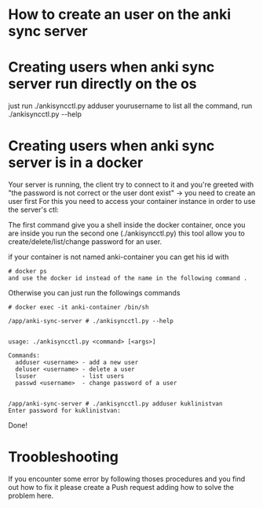 
How to create an user on the anki sync server
==============================================================

# Creating users when anki sync server run directly on the os
just run
    ./ankisyncctl.py adduser yourusername
to list all the command, run 
    ./ankisyncctl.py --help

# Creating users when anki sync server is in a docker
Your server is running, the client try to connect to it and you're greeted with  "the password is not correct or the user dont exist" -> you need to create an user first
For this you need to access your container instance in order to use the server's ctl:


The first command give you a shell inside the docker container, once you are inside you run the second one (./ankisyncctl.py)
this tool allow you to create/delete/list/change password for an user.

if your container is not named anki-container you can get his id with

    # docker ps
    and use the docker id instead of the name in the following command .
    
Otherwise you can just run the followings commands 
    
    # docker exec -it anki-container /bin/sh
    
    /app/anki-sync-server # ./ankisyncctl.py --help
    

    usage: ./ankisyncctl.py <command> [<args>]
    
    Commands:
      adduser <username> - add a new user
      deluser <username> - delete a user
      lsuser             - list users
      passwd <username>  - change password of a user

     
    /app/anki-sync-server # ./ankisyncctl.py adduser kuklinistvan
    Enter password for kuklinistvan:

Done!

# Troobleshooting
If you encounter some error by following thoses procedures and you find out how to fix it please create a Push request adding how to solve the problem here.
